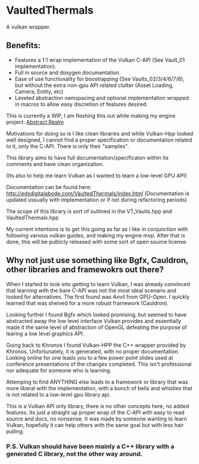 # VaultedThermals
A vulkan wrapper.

## Benefits:
- Features a 1:1 wrap implementation of the Vulkan C-API (See Vault_01 implementation).
- Full in source and doxygen documentation.
- Ease of use functionality for boostrapping (See Vaults_02/3/4/6/7/8), but without the extra non-gpu API related clutter (Asset Loading, Camera, Entity, etc)
- Leveled abstraction namspacing and optional implementation wrapped in macros to allow easy discretion of features desired.

This is currently a WIP, I am fleshing this out while making my engine project:
[Abstract Realm](https://github.com/Ed94/AbstractRealm)

Motivations for doing so is I like clean libraries and while Vulkan-Hpp looked well designed, I cannot find a proper specification or documentation related to it, only the C-API. There is only their "samples". 

This library aims to have full documentation/specificaton within its comments and have clean organization. 

(Its also to help me learn Vulkan as I wanted to learn a low-level GPU API)

Documentation can be found here: http://edsdigitalabode.com/VaultedThermals/index.html
(Documentation is updated ussually with implementation or if not during refactoring periods)

The scope of this library is sort of outlined in the VT_Vaults.hpp and VaultedThermals.hpp

My current intentions is to get this going as far as I like in conjunction with following various vulkan guides, and making my engine mvp. After that is done, this will be publicly released with some sort of open source license.

## Why not just use something like Bgfx, Cauldron, other libraries and framewokrs out there?

When I started to look into getting to learn Vulkan, I was already convinced that learning with the bare C-API was not the most ideal scenario and looked for alternatives. The first found was Anvil from GPU-Open. I quickly learned that was shelved for a more robust framework (Cauldron). 

Looking further I found Bgfx which looked promising, but seemed to have abstracted away the low level interface Vulkan provides and essentially made it the same level of abstraction of OpenGL defeating the purpose of learing a low level graphics API.

Going back to Khronos I found Vulkan-HPP the C++ wrapper provided by Khronos. Unfortunately, it is generated, with no proper documentation. Looking online for one leads you to a few power point slides used at conference presentations of the changes completed. This isn't professional nor adequate for someone who is learning.

Attemping to find ANYTHING else leads to a framework or library that was more liberal with the implementation, with a bunch of bells and whistles that is not related to a low-level gpu library api.

This is a Vulkan API only library, there is no other concepts here, no added features. Its just a straight up proper wrap of the C-API with easy to read source and docs, no nonsense. It was made by someone wanting to learn Vulkan, hopefully it can help others with the same goal but with less hair pulling.

### P.S. Vulkan should have been mainly a C++ library with a generated C library, not the other way around.
